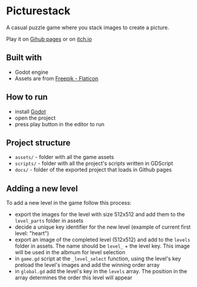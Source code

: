 # Picturestack
A casual puzzle game where you stack images to create a picture.

Play it on [Gihub pages](https://atseniklidou.github.io/picturestack/) or on [itch.io](https://ffviikh.itch.io/picturestack)

## Built with
- Godot engine
- Assets are from [Freepik - Flaticon](https://www.flaticon.com/)

## How to run
- install [Godot](https://godotengine.org/download)
- open the project
- press play button in the editor to run

## Project structure
- `assets/` - folder with all the game assets
- `scripts/` - folder with all the project's scripts written in GDScript
- `docs/` - folder of the exported project that loads in Github pages

## Adding a new level
To add a new level in the game follow this process:
- export the images for the level with size 512x512 and add them to the `level_parts` folder in assets
- decide a unique key identifier for the new level (example of current first level: "heart")
- export an image of the completed level (512x512) and add to the `levels` folder in assets. The name should be `level_` + the level key. This image will be used in the albmum for level selection
- in `game.gd` script at the `_level_select` function, using the level's key preload the level's images and add the winning order array
- in `global.gd` add the level's key in the `levels` array. The position in the array determines the order this level will appear